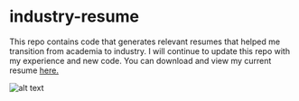 # industry-resume
This repo contains code that generates relevant resumes that helped me transition from academia to industry. I will continue to update this repo with my experience and new code. You can download and view my current resume
[here.](https://github.com/PlayfulMaven/industry-resume/files/13492107/Data-Science.pdf)

![alt text](https://github.com/PlayfulMaven/industry-resume/blob/main/Data-Science.png?raw=true)
